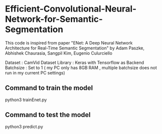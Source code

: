 # Efficient-Convolutional-Neural-Network-for-Semantic-Segmentation

This code is inspired from paper "ENet: A Deep Neural Network Architecture for Real-Time Semantic Segmentation" by Adam Paszke, Abhishek Chaurasia, Sangpil Kim, Eugenio Culurciello

Dataset : CamVid Dataset
Library : Keras with Tensorflow as Backend
Batchsize : Set to 1 ( my PC only has 8GB RAM , multiple batchsize does not run in my current PC settings)


Command to train the model
-------------------------
python3 trainEnet.py

Command to test the model
-------------------------
python3 predict.py

